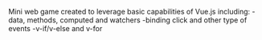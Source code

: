 Mini web game created to leverage basic capabilities of Vue.js including:
-data, methods, computed and watchers
-binding click and other type of events
-v-if/v-else and v-for
